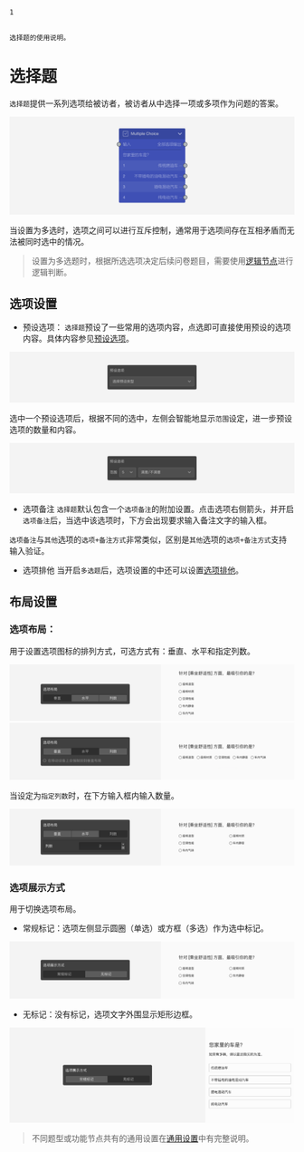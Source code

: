 ```index
1
```
```tag

```
```summary
选择题的使用说明。
```
# 选择题

`选择题`提供一系列选项给被访者，被访者从中选择一项或多项作为问题的答案。

<img src='../assets/questionnaireNodes/01multiple-choice/node.png'>

当设置为多选时，选项之间可以进行互斥控制，通常用于选项间存在互相矛盾而无法被同时选中的情况。

> 设置为多选题时，根据所选选项决定后续问卷题目，需要使用[逻辑节点](../toolsNodes/01logic.md)进行逻辑判断。

## 选项设置

+ 预设选项：
`选择题`预设了一些常用的选项内容，点选即可直接使用预设的选项内容。具体内容参见[预设选项](../../11nodeSettings/03optionSetting/05presetingOption.md)。

<img src='../assets/questionnaireNodes/01multiple-choice/answer-presets-normal.png'>

选中一个预设选项后，根据不同的选中，左侧会智能地显示`范围`设定，进一步预设选项的数量和内容。

<img src='../assets/questionnaireNodes/01multiple-choice/answer-presets-scale.png'>

+ 选项备注
`选择题`默认包含一个`选项备注`的附加设置。点击选项右侧箭头，并开启`选项备注`后，当选中该选项时，下方会出现要求输入备注文字的输入框。

`选项备注`与`其他`选项的`选项+备注方式`非常类似，区别是`其他`选项的`选项+备注方式`支持输入验证。

+ 选项排他
当开启`多选题`后，选项设置的中还可以设置[选项排他](../../11nodeSettings/03optionSetting/02optionGroupAndExclude.md)。

## 布局设置

### 选项布局：
用于设置选项图标的排列方式，可选方式有：垂直、水平和指定列数。

<img src='../assets/questionnaireNodes/01multiple-choice/vertical.png'>

<img src='../assets/questionnaireNodes/01multiple-choice/horizontal.png'>

当设定为`指定列数`时，在下方输入框内输入数量。

<img src='../assets/questionnaireNodes/01multiple-choice/columns.png'>

###  选项展示方式
用于切换选项布局。
+ 常规标记：选项左侧显示圆圈（单选）或方框（多选）作为选中标记。
  
<img src='../assets/questionnaireNodes/01multiple-choice/normal.png'>

+ 无标记：没有标记，选项文字外围显示矩形边框。
  
<img src='../assets/questionnaireNodes/01multiple-choice/type-block.png'>

> 不同题型或功能节点共有的通用设置在[通用设置](../../11nodeSettings/concept.md)中有完整说明。